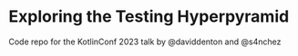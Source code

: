 # Exploring the Testing Hyperpyramid
Code repo for the KotlinConf 2023 talk by @daviddenton and @s4nchez
